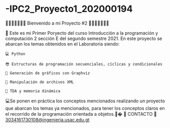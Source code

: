 # -IPC2_Proyecto1_202000194
🥇🥇🥇🥇🤗🤗🤗  Bienvenido a mi Proyecto #2 🤗🤗🤗🥇🥇🥇🥇

🚀
Este es mi Primer Poryecto del curso Introducción a la programación y computación 2 sección E del segundo semestre 2021.
En este proyecto se abarcan los temas obtenidos en el Laboratoria siendo:

    💻 Python
    
    😎 Estructuras de programación secuenciales, cíclicas y condicionales
    
    🤳 Generación de gráficos con Graphviz
    
    🎃 Manipulación de archivos XML
    
    🎇 TDA y memoria dinámica
    
    
 💻Se ponen en práctica los conceptos mencionados realizando un proyecto que abarcan los temas ya mencionados, para tener los conceptos claros en el recorrido de la programación orientada a objetos.🎁�
🎉
CONTACTO 📩
  3034161730108@ingenieria.usac.edu.gt

